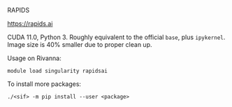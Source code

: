 RAPIDS

https://rapids.ai

CUDA 11.0, Python 3. Roughly equivalent to the official `base`, plus `ipykernel`. Image size is 40% smaller due to proper clean up.

Usage on Rivanna:
```
module load singularity rapidsai
```

To install more packages:
```
./<sif> -m pip install --user <package>
```
